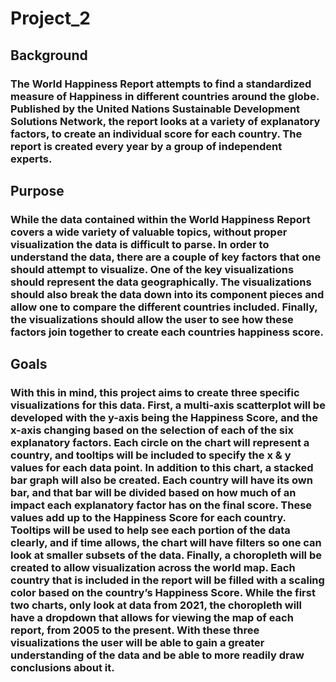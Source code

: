# Project_2

## Background

### The World Happiness Report attempts to find a standardized measure of Happiness in different countries around the globe. Published by the United Nations Sustainable Development Solutions Network, the report looks at a variety of explanatory factors, to create an individual score for each country. The report is created every year by a group of independent experts.

## Purpose

### While the data contained within the World Happiness Report covers a wide variety of valuable topics, without proper visualization the data is difficult to parse. In order to understand the data, there are a couple of key factors that one should attempt to visualize. One of the key visualizations should represent the data geographically. The visualizations should also break the data down into its component pieces and allow one to compare the different countries included. Finally, the visualizations should allow the user to see how these factors join together to create each countries happiness score.

## Goals 

### With this in mind, this project aims to create three specific visualizations for this data. First, a multi-axis scatterplot will be developed with the y-axis being the Happiness Score, and the x-axis changing based on the selection of each of the six explanatory factors. Each circle on the chart will represent a country, and tooltips will be included to specify the x & y values for each data point. In addition to this chart, a stacked bar graph will also be created. Each country will have its own bar, and that bar will be divided based on how much of an impact each explanatory factor has on the final score. These values add up to the Happiness Score for each country. Tooltips will be used to help see each portion of the data clearly, and if time allows, the chart will have filters so one can look at smaller subsets of the data. Finally, a choropleth will be created to allow visualization across the world map. Each country that is included in the report will be filled with a scaling color based on the country’s Happiness Score. While the first two charts, only look at data from 2021, the choropleth will have a dropdown that allows for viewing the map of each report, from 2005 to the present. With these three visualizations the user will be able to gain a greater understanding of the data and be able to more readily draw conclusions about it.
